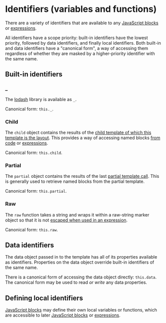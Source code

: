 # Identifiers (variables and functions)

There are a variety of identifiers that are available to any [JavaScript blocks](language.md) or [expressions](expressions.md).
 
All identifiers have a scope priority: built-in identifiers have the lowest priority, followed by data identifiers, and finally local identifiers. Both built-in and data identifiers have a "canonical form", a way of accessing them regardless of whether they are masked by a higher-priority identifier with the same name. 
 
## Built-in identifiers

### _

The [lodash](https://lodash.com/docs) library is available as `_`.

Canonical form: `this._`.

### Child

The `child` object contains the results of the [child template of which this template is the layout](layout.md). This provides a way of accessing named blocks [from code](language.md) or [expressions](expressions.md).

Canonical form: `this.child`.

### Partial

The `partial` object contains the results of the last [partial template call](partials.md). This is generally used to retrieve named blocks from the partial template.

Canonical form: `this.partial`.

### Raw

The `raw` function takes a string and wraps it within a raw-string marker object so that it is not [escaped when used in an expression](expressions.md#escaping).

Canonical form: `this.raw`.

## Data identifiers

The data object passed in to the template has all of its properties available as identifiers. Properties on the data object override built-in identifiers of the same name.

There is a canonical form of accessing the data object directly: `this.data`. The canonical form may be used to read *or write* any data properties.

## Defining local identifiers

[JavaScript blocks](language.md) may define their own local variables or functions, which are accessible to later [JavaScript blocks](language.md) or [expressions](expressions.md).